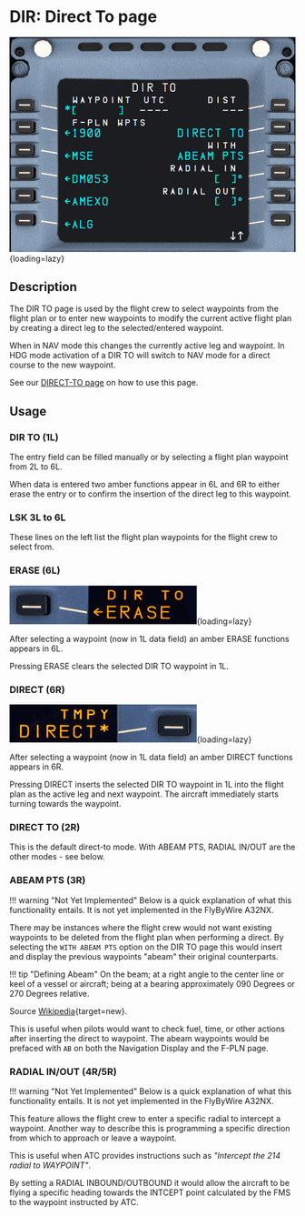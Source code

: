 # DIR: Direct To page

![DIR](../../assets/a32nx-briefing/mcdu/mcdu-dir-page.png){loading=lazy}

## Description

The DIR TO page is used by the flight crew to select waypoints from the flight plan or to enter new waypoints to 
modify the current active flight plan by creating a direct leg to the selected/entered waypoint.

When in NAV mode this changes the currently active leg and waypoint. In HDG mode activation of a DIR TO will switch 
to NAV mode for a direct course to the new waypoint.

See our [DIRECT-TO page](../../advanced-guides/flight-planning/direct.md) on how to use this page.

## Usage

### DIR TO (1L)

The entry field can be filled manually or by selecting a flight plan waypoint from 2L to 6L.

When data is entered two amber functions appear in 6L and 6R to either erase the entry or to confirm the insertion 
of the direct leg to this waypoint.

### LSK 3L to 6L

These lines on the left list the flight plan waypoints for the flight crew to select from.

### ERASE (6L)

![DIR TO ERASE](../../assets/a32nx-briefing/mcdu/mcdu-dir-to-6L-erase.png "DIR TO ERASE"){loading=lazy}

After selecting a waypoint (now in 1L data field) an amber ERASE functions appears in 6L.

Pressing ERASE clears the selected DIR TO waypoint in 1L.

### DIRECT (6R)

![DIR TO DIRECT](../../assets/a32nx-briefing/mcdu/mcdu-dir-to-6R-direct.png "DIR TO DIRECT"){loading=lazy}

After selecting a waypoint (now in 1L data field) an amber DIRECT functions appears in 6R.

Pressing DIRECT inserts the selected DIR TO waypoint in 1L into the flight plan as the active leg and next waypoint. 
The aircraft immediately starts turning towards the waypoint.

### DIRECT TO (2R)

This is the default direct-to mode. With ABEAM PTS, RADIAL IN/OUT are the other modes - see below.  

### ABEAM PTS (3R)

!!! warning "Not Yet Implemented"
    Below is a quick explanation of what this functionality entails. It is not yet implemented in the FlyByWire A32NX.

There may be instances where the flight crew would not want existing waypoints to be deleted from the flight plan 
when performing a direct. By selecting the `WITH ABEAM PTS` option on the DIR TO page this would insert and display 
the previous waypoints "abeam" their original counterparts.

!!! tip "Defining Abeam"
    On the beam; at a right angle to the center line or keel of a vessel or aircraft; being at a bearing approximately 
    090 Degrees or 270 Degrees relative.
    <p />
    Source [Wikipedia](https://en.wiktionary.org/wiki/abeam){target=new}.

This is useful when pilots would want to check fuel, time, or other actions after inserting the direct to waypoint. 
The abeam waypoints would be prefaced with `AB` on both the Navigation Display and the F-PLN page.

### RADIAL IN/OUT (4R/5R)

!!! warning "Not Yet Implemented"
    Below is a quick explanation of what this functionality entails. It is not yet implemented in the FlyByWire A32NX.

This feature allows the flight crew to enter a specific radial to intercept a waypoint. Another way to describe this 
is programming a specific direction from which to approach or leave a waypoint.

This is useful when ATC provides instructions such as *"Intercept the 214 radial to WAYPOINT"*.

By setting a RADIAL INBOUND/OUTBOUND it would allow the aircraft to be flying a specific heading towards the INTCEPT 
point calculated by the FMS to the waypoint instructed by ATC.  


